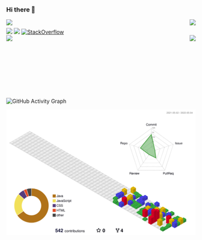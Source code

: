 ### Hi there 👋

<!-- - 🔭 I’m currently working on ...
- 🌱 I’m currently learning ...
- 👯 I’m looking to collaborate on ...
- 🤔 I’m looking for help with ...
- 💬 Ask me about ...
- 📫 How to reach me: ... -->
  
<img align="left" src="https://visitor-badge.laobi.icu/badge?page_id=abrahammehari.abrahammehari" />
<img align="right" src="https://img.shields.io/github/followers/abrahammehari?label=Follow&style=social" />
<h1 align="center"></h1>
<div>
  <a href="https://www.linkedin.com/in/abisrat//" target="_blank"><img src="https://img.shields.io/badge/-LinkedIn-%230077B5?style=for-the-badge&logo=linkedin&logoColor=white" target="_blank"></a>
    <a href="https://stackoverflow.com/users/17514621/abraham-bisrat" target="_blank"><img src="https://img.shields.io/badge/Stack_Overflow-FE7A16?style=for-the-badge&logo=stack-overflow&logoColor=white" target="_blank"></a>
  
  <a href="https://stackoverflow.com/users/17514621/abraham-bisrat" target="_blank">
<img alt="StackOverflow"
src="https://stackoverflow-badge.vercel.app/?userID=10249156" />
</a>
</div>
<img align="left" height="150px" src="https://github-readme-stats.vercel.app/api?username=abrahammehari&show_icons=true&theme=merko&count_private=true" />
<img align="right" height="150px" src="https://github-readme-stats.vercel.app/api/top-langs/?username=abrahammehari&layout=compact&theme=merko&count_private=true" />
<img height="150px" />

![GitHub Activity Graph](https://activity-graph.herokuapp.com/graph?username=abrahammehari&bg_color=144a19&color=00ffff&line=00ffff&point=ffffff&area=true&hide_border=false)

![Github Activity coolGraph](./profile-3d-contrib/profile-gitblock.svg)


<!-- lib
https://github.com/marketplace/actions/github-profile-3d-contrib -->
